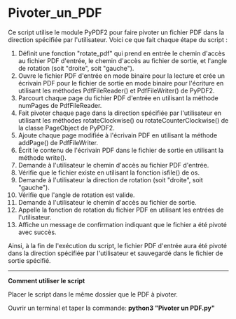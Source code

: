# Pivoter_un_PDF

Ce script utilise le module PyPDF2 pour faire pivoter un fichier PDF dans la direction spécifiée par l'utilisateur. 
Voici ce que fait chaque étape du script :

1. Définit une fonction "rotate_pdf" qui prend en entrée le chemin d'accès au fichier PDF d'entrée, 
le chemin d'accès au fichier de sortie, et l'angle de rotation (soit "droite", soit "gauche").
2. Ouvre le fichier PDF d'entrée en mode binaire pour la lecture et crée un écrivain PDF pour le fichier de sortie 
en mode binaire pour l'écriture en utilisant les méthodes PdfFileReader() et PdfFileWriter() de PyPDF2.
3. Parcourt chaque page du fichier PDF d'entrée en utilisant la méthode numPages de PdfFileReader.
4. Fait pivoter chaque page dans la direction spécifiée par l'utilisateur en utilisant les méthodes rotateClockwise() 
ou rotateCounterClockwise() de la classe PageObject de PyPDF2.
5. Ajoute chaque page modifiée à l'écrivain PDF en utilisant la méthode addPage() de PdfFileWriter.
6. Écrit le contenu de l'écrivain PDF dans le fichier de sortie en utilisant la méthode write().
7. Demande à l'utilisateur le chemin d'accès au fichier PDF d'entrée.
8. Vérifie que le fichier existe en utilisant la fonction isfile() de os.
9. Demande à l'utilisateur la direction de rotation (soit "droite", soit "gauche").
10. Vérifie que l'angle de rotation est valide.
11. Demande à l'utilisateur le chemin d'accès au fichier de sortie.
12. Appelle la fonction de rotation du fichier PDF en utilisant les entrées de l'utilisateur.
13. Affiche un message de confirmation indiquant que le fichier a été pivoté avec succès.

Ainsi, à la fin de l'exécution du script, le fichier PDF d'entrée aura été pivoté dans la direction spécifiée par l'utilisateur 
et sauvegardé dans le fichier de sortie spécifié.

--------------
**Comment utiliser le script**

Placer le script dans le même dossier que le PDF à pivoter.

Ouvrir un terminal et taper la commande: **python3 "Pivoter un PDF.py"**


